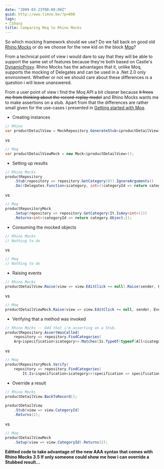 ```yaml
---
date: "2009-03-23T00:00:00Z"
guid: http://www.timvw.be/?p=888
tags:
- CSharp
title: Comparing Moq to Rhino Mocks
---
```

So which mocking framework should we use? Do we fall back on good old [Rhino Mocks](http://ayende.com/projects/rhino-mocks.aspx) or do we choose for the new kid on the block [Moq](http://code.google.com/p/moq/)?

From a technical point of view i would dare to say that they will be able to support the same set of features because they're both based on Castle's [DynamicProxy](http://www.castleproject.org/dynamicproxy/index.html). Rhino Mocks has the advantages that it, unlike Moq, supports the mocking of Delegates and can be used in a .Net 2.0 only environment. Whether or not we should care about these differences is a question i will leave unanswered.

From a user point of view i find the Moq API a bit cleaner because <strike>it frees me from thinking about the record-replay model</strike> and Rhino Mocks wants me to make assertions on a stub. Apart from that the differences are rather small given for the use-cases i presented in [Getting started with Moq](http://www.timvw.be/getting-started-with-moq/).

* Creating instances
  
```csharp
// Rhino  
var productDetailView = MockRepository.GenerateStub<iproductDetailView>();
```
   
vs
   
```csharp
// Moq
var productDetailViewMock = new Mock<iproductDetailView>();
```

* Setting up results

```csharp
// Rhino Mocks
productRepository
    .Stub(repository => repository.GetCategory(0)).IgnoreArguments()
    .Do((Delegates.Function<icategory, int>)(categoryId => return category;));
```
 
vs
 
```csharp
// Moq
productRepositoryMock    
    .Setup(repository => repository.GetCategory(It.IsAny<int>())) 
    .Returns<int>(categoryId => return category.Object;});
```

* Consuming the mocked objects
```csharp
// Rhino Mocks
// Nothing to do
```
  
vs
  
```csharp
// Moq  
// Nothing to do
```

* Raising events

```csharp
// Rhino Mocks
productDetailView.Raise(view => view.EditClick += null).Raise(sender, EventArgs.Empty);
```

vs

```csharp
// Moq  
productDetailViewMock.Raise(view => view.EditClick += null, sender, EventArgs.Empty);
```

* Verifying that a method was invoked

```csharp
// Rhino Mocks -- Odd that i'm asserting on a Stub.
productRepository.AssertWasCalled(    
    repository => repository.FindCategories(
    Arg<ispecification<icategory>>.Matches(Is.TypeOf(typeof(All<icategory>)))));
```
   
vs   
   
```csharp
// Moq
productRepositoryMock.Verify(    
    repository => repository.FindCategories(
		It.Is<ispecification<icategory>>(specification => specification.GetType() == typeof(All<icategory>))));
```

* Override a result 

```csharp
// Rhino Mocks  
productDetailView.BackToRecord();
    
productDetailView    
    .Stub(view => view.CategoryId)
    .Returns(2);
```
 
vs
 
```csharp
// Moq  
productDetailViewMock
    .Setup(view => view.CategoryId).Returns(2);
```

**Editted code to take advantage of the new AAA syntax that comes with Rhino Mocks 3.5 If only someone could show me how i can override a Stubbed result...**
